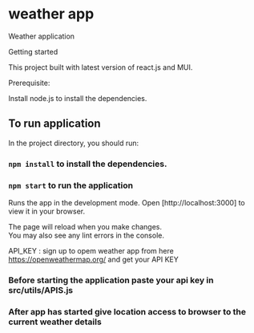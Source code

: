 # weather app

Weather application

Getting started

This project built with latest version of react.js and MUI.

Prerequisite:

Install node.js to install the dependencies.

## To run application

In the project directory, you should run:

###  `npm install` to install the dependencies.
###  `npm start` to run the application

Runs the app in the development mode.
Open [http://localhost:3000] to view it in your browser.

The page will reload when you make changes.\
You may also see any lint errors in the console.

API_KEY : sign up to opem weather app from here https://openweathermap.org/ and get your  API KEY

### Before starting the application paste your api key in src/utils/APIS.js

### After app has started give location access to browser to the current weather details

